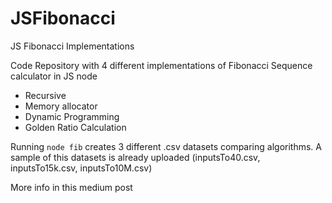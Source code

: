 # JSFibonacci
JS Fibonacci Implementations 

Code Repository with 4 different implementations of Fibonacci Sequence calculator in JS node
 - Recursive
 - Memory allocator
 - Dynamic Programming
 - Golden Ratio Calculation
 
Running `node fib` creates 3 different .csv datasets comparing algorithms. 
A sample of this datasets is already uploaded (inputsTo40.csv, inputsTo15k.csv, inputsTo10M.csv)

More info in this medium post
